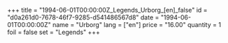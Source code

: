 +++
title = "1994-06-01T00:00:00Z_Legends_Urborg_[en]_false"
id = "d0a261d0-7678-46f7-9285-d541486567d8"
date = "1994-06-01T00:00:00Z"
name = "Urborg"
lang = ["en"]
price = "16.00"
quantity = 1
foil = false
set = "Legends"
+++
